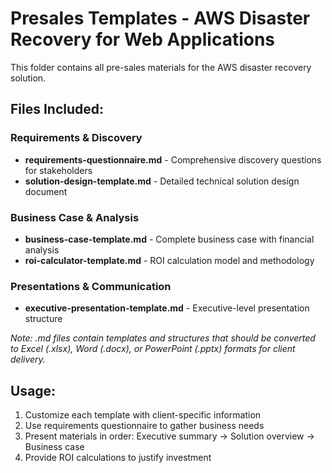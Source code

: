 # Presales Templates - AWS Disaster Recovery for Web Applications

This folder contains all pre-sales materials for the AWS disaster recovery solution.

## Files Included:

### Requirements & Discovery
- **requirements-questionnaire.md** - Comprehensive discovery questions for stakeholders
- **solution-design-template.md** - Detailed technical solution design document

### Business Case & Analysis
- **business-case-template.md** - Complete business case with financial analysis  
- **roi-calculator-template.md** - ROI calculation model and methodology

### Presentations & Communication
- **executive-presentation-template.md** - Executive-level presentation structure

*Note: .md files contain templates and structures that should be converted to Excel (.xlsx), Word (.docx), or PowerPoint (.pptx) formats for client delivery.*

## Usage:
1. Customize each template with client-specific information
2. Use requirements questionnaire to gather business needs
3. Present materials in order: Executive summary → Solution overview → Business case
4. Provide ROI calculations to justify investment